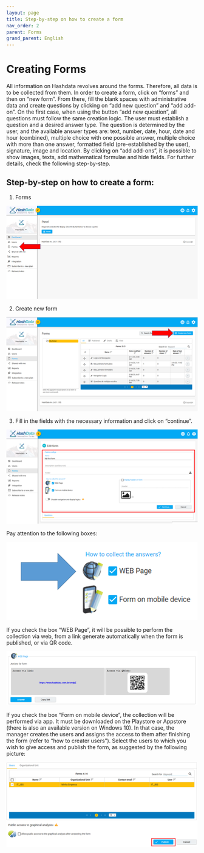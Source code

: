 ```yaml
---
layout: page
title: Step-by-step on how to create a form
nav_order: 2
parent: Forms
grand_parent: English
---
```

#  Creating Forms
All information on Hashdata revolves around the forms. 
Therefore, all data is to be collected from them. In order 
to create a form, click on “forms” and then on “new form”. 
From there, fill the blank spaces with administrative data
and create questions by clicking on “add new question” and
“add add-on”. On the first case, when using the button
“add new question”, all questions must follow the same
creation logic. The user must establish a question and
a desired answer type. The question is determined by 
the user, and the available answer types are: text, 
number, date, hour, date and hour (combined), multiple 
choice with one possible answer, multiple choice with 
more than one answer, formatted field (pre-established by 
the user), signature, image and location. By clicking on 
“add add-ons”, it is possible to show images, texts, add 
mathematical formulae and hide fields. For further 
details, check the following step-by-step. 

## Step-by-step on how to create a form:

1) Forms

![forms1](/en/images-en/forms1.png)

2) Create new form

![forms2](/en/images-en/forms2.png)

3) Fill in the fields with the necessary information 
and click on “continue”.

![forms3](/en/images-en/forms3.png)

Pay attention to the following boxes:

![forms4](/en/images-en/forms4.png)

If you check the box “WEB Page”, it will be possible 
to perform the collection via web, from a link generate 
automatically when the form is published, or via QR code.

![forms5](/en/images-en/forms5.png)
 
 If you check the box “Form on mobile device”, the 
 collection will be performed via app. It must be 
 downloaded on the Playstore or Appstore (there is also 
 an available version on Windows 10). In that case, the 
 manager creates the users and assigns the access to 
 them after finishing the form (refer to “how to creater 
 users”). Select the users to which you wish to give 
 access and publish the form, as suggested by the 
 following picture: 
 
 ![forms6](/en/images-en/forms6.png)
 